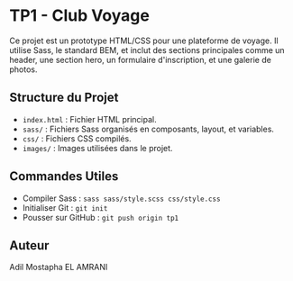 # TP1 - Club Voyage
Ce projet est un prototype HTML/CSS pour une plateforme de voyage. Il utilise Sass, le standard BEM, et inclut des sections principales comme un header, une section hero, un formulaire d'inscription, et une galerie de photos.

## Structure du Projet
- `index.html` : Fichier HTML principal.
- `sass/` : Fichiers Sass organisés en composants, layout, et variables.
- `css/` : Fichiers CSS compilés.
- `images/` : Images utilisées dans le projet.

## Commandes Utiles
- Compiler Sass : `sass sass/style.scss css/style.css`
- Initialiser Git : `git init`
- Pousser sur GitHub : `git push origin tp1`

## Auteur
Adil Mostapha EL AMRANI
